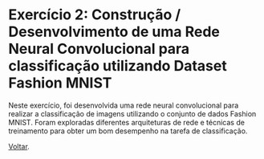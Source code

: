 # Exercício 2: Construção / Desenvolvimento de uma Rede Neural Convolucional para classificação utilizando Dataset Fashion MNIST

Neste exercício, foi desenvolvida uma rede neural convolucional para realizar a classificação de imagens utilizando o conjunto de dados Fashion MNIST. Foram exploradas diferentes arquiteturas de rede e técnicas de treinamento para obter um bom desempenho na tarefa de classificação.

[Voltar](/deeplearning2/readme.md).
